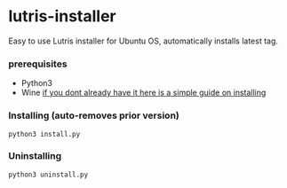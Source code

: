 # lutris-installer
Easy to use Lutris installer for Ubuntu OS, automatically installs latest tag.

### prerequisites
- Python3
- Wine [if you dont already have it here is a simple guide on installing](https://www.redswitches.com/blog/install-wine-on-ubuntu/)

### Installing (auto-removes prior version)
`python3 install.py`

### Uninstalling
`python3 uninstall.py`
